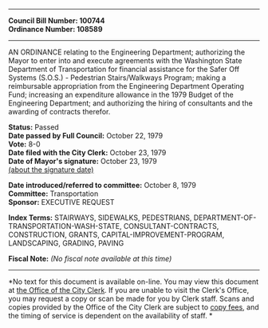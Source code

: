 * * * * *  
  
**Council Bill Number: [](#h0)[](#h2)100744**   
**Ordinance Number: 108589**  
  
* * * * *  
  
AN ORDINANCE relating to the Engineering Department; authorizing the Mayor to enter into and execute agreements with the Washington State Department of Transportation for financial assistance for the Safer Off Systems (S.O.S.) - Pedestrian Stairs/Walkways Program; making a reimbursable appropriation from the Engineering Department Operating Fund; increasing an expenditure allowance in the 1979 Budget of the Engineering Department; and authorizing the hiring of consultants and the awarding of contracts therefor.  
  
**Status:** Passed   
**Date passed by Full Council:** October 22, 1979   
**Vote:** 8-0   
**Date filed with the City Clerk:** October 23, 1979   
**Date of Mayor's signature:** October 23, 1979   
[(about the signature date)](/~public/approvaldate.htm)   
  
  
**Date introduced/referred to committee:** October 8, 1979   
**Committee:** Transportation   
**Sponsor:** EXECUTIVE REQUEST   
  
**Index Terms:** STAIRWAYS, SIDEWALKS, PEDESTRIANS, DEPARTMENT-OF-TRANSPORTATION-WASH-STATE, CONSULTANT-CONTRACTS, CONSTRUCTION, GRANTS, CAPITAL-IMPROVEMENT-PROGRAM, LANDSCAPING, GRADING, PAVING  
  
**Fiscal Note:** *(No fiscal note available at this time)*  
  
* * * * *  
  
*No text for this document is available on-line. You may view this document at [the Office of the City Clerk](http://www.seattle.gov/leg/clerk/contactUs.htm). If you are unable to visit the Clerk's Office, you may request a copy or scan be made for you by Clerk staff. Scans and copies provided by the Office of the City Clerk are subject to [copy fees](http://clerk.seattle.gov/~public/clerkfees.htm), and the timing of service is dependent on the availability of staff. *  
  
  
